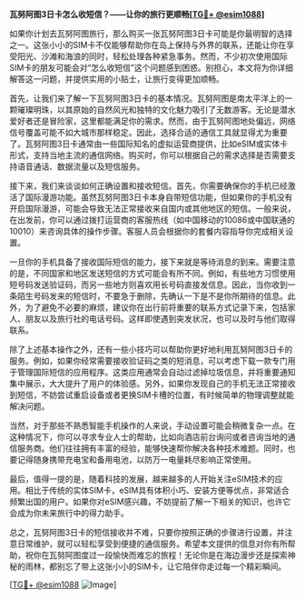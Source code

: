 **瓦努阿图3日卡怎么收短信？——让你的旅行更顺畅[[TG💪+ @esim1088](https://t.me/s/esim1088)]**

如果你计划去瓦努阿图旅行，那么购买一张瓦努阿图3日卡可能是你最明智的选择之一。这张小小的SIM卡不仅能够帮助你在岛上保持与外界的联系，还能让你在享受阳光、沙滩和海浪的同时，轻松处理各种紧急事务。然而，不少初次使用国际SIM卡的朋友可能会对“怎么收短信”这个问题感到困惑。别担心，本文将为你详细解答这一问题，并提供实用的小贴士，让旅行变得更加顺畅。

首先，让我们来了解一下瓦努阿图3日卡的基本情况。瓦努阿图是南太平洋上的一颗璀璨明珠，以其原始的自然风光和独特的文化魅力吸引了无数游客。无论是潜水爱好者还是冒险家，这里都能满足你的需求。然而，由于瓦努阿图地处偏远，网络信号覆盖可能不如大城市那样稳定。因此，选择合适的通信工具就显得尤为重要了。瓦努阿图3日卡通常由一些国际知名的虚拟运营商提供，比如eSIM或实体卡形式，支持当地主流的通信网络。购买时，你可以根据自己的需求选择是否需要支持语音通话、数据流量以及短信服务。

接下来，我们来谈谈如何正确设置和接收短信。首先，你需要确保你的手机已经激活了国际漫游功能。虽然瓦努阿图3日卡本身自带短信功能，但如果你的手机没有开启国际漫游，可能会导致无法正常接收来自国内或其他地区的短信。一般来说，在出发前，你可以通过拨打运营商的客服热线（如中国移动的10086或中国联通的10010）来咨询具体的操作步骤。客服人员会根据你的套餐内容指导你完成相关设置。

一旦你的手机具备了接收国际短信的能力，接下来就是等待消息的到来。需要注意的是，不同国家和地区发送短信的方式可能会有所不同。例如，有些地方习惯使用短号码发送验证码，而另一些地方则喜欢用长号码直接发信息。因此，当你收到一条陌生号码发来的短信时，不要急于删除，先确认一下是不是你所期待的信息。此外，为了避免不必要的麻烦，建议你在出行前将重要的联系方式记录下来，包括家人、朋友以及旅行社的电话号码。这样即使遇到突发状况，也可以及时与他们取得联系。

除了上述基本操作之外，还有一些小技巧可以帮助你更好地利用瓦努阿图3日卡的服务。例如，如果你经常需要接收验证码之类的短消息，可以考虑下载一款专门用于管理国际短信的应用程序。这类应用通常会自动过滤掉垃圾信息，并将重要通知集中展示，大大提升了用户的体验感。另外，如果你发现自己的手机无法正常接收到短信，不妨尝试重启设备或者更换SIM卡槽的位置，有时候简单的物理调整就能解决问题。

当然，对于那些不熟悉智能手机操作的人来说，手动设置可能会稍微复杂一点。在这种情况下，你可以寻求专业人士的帮助，比如向酒店前台询问或者咨询当地的通信服务商。他们往往拥有丰富的经验，能够快速帮你解决各种技术难题。同时，也要记得随身携带充电宝和备用电池，以防万一电量耗尽影响正常使用。

最后，值得一提的是，随着科技的发展，越来越多的人开始关注eSIM技术的应用。相比于传统的实体SIM卡，eSIM具有体积小巧、安装方便等优点，非常适合频繁出国的用户。如果你对eSIM感兴趣，不妨提前了解一下相关的知识，也许它会成为你未来旅行中的得力助手。

总之，瓦努阿图3日卡的短信接收并不难，只要你按照正确的步骤进行设置，并注意日常维护，就可以轻松享受到便捷的通信服务。希望本文提供的信息对你有所帮助，祝你在瓦努阿图度过一段愉快而难忘的旅程！无论你是在海边漫步还是探索神秘的雨林，都别忘了带上这张小小的SIM卡，让它陪伴你走过每一个精彩瞬间。

[[TG💪+ @esim1088](https://t.me/s/esim1088) ![Image](https://i.postimg.cc/4NQfJmqS/Snipaste-2025-05-13-00-14-12.png)]